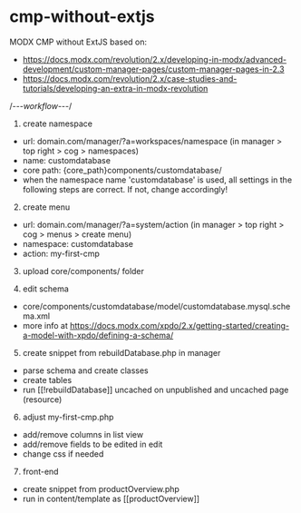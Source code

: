 # cmp-without-extjs
MODX CMP without ExtJS
based on:
- https://docs.modx.com/revolution/2.x/developing-in-modx/advanced-development/custom-manager-pages/custom-manager-pages-in-2.3
- https://docs.modx.com/revolution/2.x/case-studies-and-tutorials/developing-an-extra-in-modx-revolution


/*---workflow---*/
1. create namespace
- url: domain.com/manager/?a=workspaces/namespace (in manager > top right > cog > namespaces)
- name: customdatabase
- core path: {core_path}components/customdatabase/
- when the namespace name 'customdatabase' is used, all settings in the following steps are correct. If not, change accordingly!

2. create menu
- url: domain.com/manager/?a=system/action  (in manager > top right > cog > menus > create menu)
- namespace: customdatabase
- action: my-first-cmp

3. upload core/components/ folder

4. edit schema 
- core/components/customdatabase/model/customdatabase.mysql.schema.xml
- more info at https://docs.modx.com/xpdo/2.x/getting-started/creating-a-model-with-xpdo/defining-a-schema/

5. create snippet from rebuildDatabase.php in manager
- parse schema and create classes
- create tables
- run [[!rebuildDatabase]] uncached on unpublished and uncached page (resource)

6. adjust my-first-cmp.php
- add/remove columns in list view
- add/remove fields to be edited in edit
- change css if needed

7. front-end
- create snippet from productOverview.php
- run in content/template as [[productOverview]]
